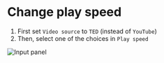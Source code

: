# Change play speed

1. First set `Video source` to `TED` (instead of `YouTube`)
2. Then, select one of the choices in `Play speed` 

![Input panel](https://gyazo.com/d42b9d1196bba5a04359ac0cf265aac7.png)

